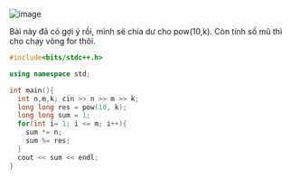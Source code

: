 ![image](https://github.com/user-attachments/assets/29fe86a9-c2a9-492a-b9ae-c6c47d2ce602)

Bài này đã có gợi ý rồi, mình sẽ chia dư cho pow(10,k). Còn tính số mũ thì cho chạy vòng for thôi.

```cpp
#include<bits/stdc++.h>

using namespace std;

int main(){
  int n,m,k; cin >> n >> m >> k;
  long long res = pow(10, k);
  long long sum = 1;
  for(int i= 1; i <= m; i++){
    sum *= n;
    sum %= res;
  }
  cout << sum << endl;
}
```
